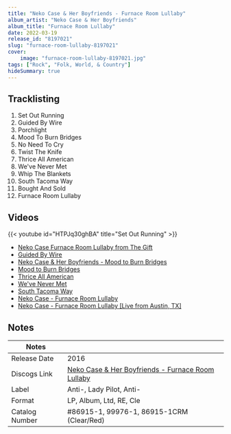 ```yaml
---
title: "Neko Case & Her Boyfriends - Furnace Room Lullaby"
album_artist: "Neko Case & Her Boyfriends"
album_title: "Furnace Room Lullaby"
date: 2022-03-19
release_id: "8197021"
slug: "furnace-room-lullaby-8197021"
cover:
    image: "furnace-room-lullaby-8197021.jpg"
tags: ["Rock", "Folk, World, & Country"]
hideSummary: true
---
```


## Tracklisting
1. Set Out Running
2. Guided By Wire
3. Porchlight
4. Mood To Burn Bridges
5. No Need To Cry
6. Twist The Knife
7. Thrice All American
8. We've Never Met
9. Whip The Blankets
10. South Tacoma Way
11. Bought And Sold
12. Furnace Room Lullaby

## Videos
{{< youtube id="HTPJq30ghBA" title="Set Out Running" >}}
- [Neko Case Furnace Room Lullaby from The Gift](https://www.youtube.com/watch?v=9nBt_e9tzdQ)
- [Guided By Wire](https://www.youtube.com/watch?v=sCwg05ayU6o)
- [Neko Case & Her Boyfriends - Mood to Burn Bridges](https://www.youtube.com/watch?v=_s6DQSIjTFs)
- [Mood to Burn Bridges](https://www.youtube.com/watch?v=qKdDcwdygos)
- [Thrice All American](https://www.youtube.com/watch?v=lT4QMN93g9o)
- [We've Never Met](https://www.youtube.com/watch?v=zhMr1kCJy-Y)
- [South Tacoma Way](https://www.youtube.com/watch?v=k8iz8oNzOxM)
- [Neko Case - Furnace Room Lullaby](https://www.youtube.com/watch?v=jttWyvL6iIM)
- [Neko Case - Furnace Room Lullaby [Live from Austin, TX]](https://www.youtube.com/watch?v=lz2gMJqtIz4)

## Notes

| Notes          |             |
| ---------------| ----------- |
| Release Date   | 2016 |
| Discogs Link   | [Neko Case & Her Boyfriends - Furnace Room Lullaby](https://www.discogs.com/release/8197021) |
| Label          | Anti-, Lady Pilot, Anti- |
| Format         | LP, Album, Ltd, RE, Cle |
| Catalog Number | #86915-1, 99976-1, 86915-1CRM (Clear/Red) |

